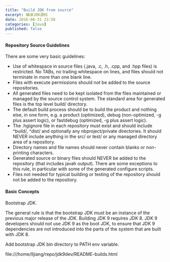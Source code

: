```yaml
---
title: "Build JDK from source"
excerpt: 编译JDK源码
date: 2016-08-31 23:50
categories: [Java]
published: false
---
```


#### Repository Source Guidelines

There are some very basic guidelines:

 - Use of whitespace in source files (.java, .c, .h, .cpp, and .hpp files) is restricted. No TABs, no trailing whitespace on lines, and files should not terminate in more than one blank line.
 - Files with execute permissions should not be added to the source repositories.
 - All generated files need to be kept isolated from the files maintained or managed by the source control system. The standard area for generated files is the top level build/ directory.
 - The default build process should be to build the product and nothing else, in one form, e.g. a product (optimized), debug (non-optimized, -g plus assert logic), or fastdebug (optimized, -g plus assert logic).
 - The .hgignore file in each repository must exist and should include ^build/, ^dist/ and optionally any nbproject/private directories. It should NEVER include anything in the src/ or test/ or any managed directory area of a repository.
 - Directory names and file names should never contain blanks or non-printing characters.
 - Generated source or binary files should NEVER be added to the repository (that includes javah output). There are some exceptions to this rule, in particular with some of the generated configure scripts.
 - Files not needed for typical building or testing of the repository should not be added to the repository.


#### Basic Concepts

Bootstrap JDK.

The general rule is that the bootstrap JDK must be an instance of the previous major release of the JDK. Building JDK 9 requires JDK 8. JDK 9 developers should not use JDK 9 as the boot JDK, to ensure that JDK 9 dependencies are not introduced into the parts of the system that are built with JDK 8.

Add bootstrap JDK bin directory to PATH env variable.

file:///home/lljiang/repo/jdk9dev/README-builds.html
